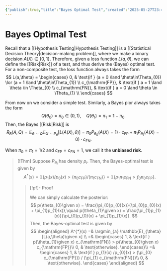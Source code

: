 ```yaml
---
{"publish":true,"title":"Bayes Optimal Test","created":"2025-05-27T23:48:18","modified":"2025-05-28T00:16:04","cssclasses":""}
---
```



# Bayes Optimal Test

Recall that a [[Hypothesis Testing\|Hypothesis Testing]] is a [[Statistical Decision Theory\|decision-making problem]], where we make a binary decision $A(X)\in \{0,1\}$.
Therefore, given a loss function $L(a,\theta)$, we can define the [[Risk\|Risk]] of a test, and thus derive the (Bayes) optimal test.
For a non-composite test, the loss function always takes the form
$$
L(a,\theta) = \begin{cases}
0, & \text{if } (a = 0 \land \theta\in\Theta_{0}) \lor (a = 1 \land \theta\in\Theta_{1}) \\
c_{\mathrm{FP}}, & \text{if } a = 1 \land  \theta \in \Theta_{0} \\
c_{\mathrm{FN}}, & \text{if } a = 0 \land  \theta \in \Theta_{1} \\
\end{cases}
$$

From now on we consider a simple test.
Similarly, a Bayes pior always takes the form
$$
Q(\theta_{0}) = \pi_{0}\in (0,1), \quad Q(\theta_{1}) = \pi_{1} = 1 - \pi_{0}.
$$
Then, the Bayes [[Risk\|Risk]] is
$$
R_{B}(A,Q) = \mathbb{E}_{\theta \sim Q} \mathbb{E}_{X \sim P_{\theta }} [L(A(X),\theta)]
= \pi_{0}P_{\theta_{0}}(A(X)=1) \cdot c_{\mathrm{FP}} + \pi_{1}P_{\theta_{1}}(A(X)=0) \cdot c_{\mathrm{FN}}.
$$

When $\pi_{0}=\pi_{1}=1 /2$ and $c_{\mathrm{FP}}=c_{\mathrm{FN}}=1$, we call it the **unbiased risk**.

> [!Thm]
> Suppose $P_{\theta _{i}}$ has density $p_{{i}}$. Then, the Bayes-optimal test is given by
> $$
> A^{*}(x) = \mathbb{1} \{ p_{1}(x) /p_{0}(x) > (\pi_{0}c_{\mathrm{FP}}) / (\pi_{1}c_{\mathrm{FN}}) \}
> = \mathbb{1}\{ p_{1}\pi_{1}c_{\mathrm{FN}} > f_{0}\pi_{0}c_{\mathrm{FP}} \}.
> $$
>
> > [!pf]- Proof
> >
> > We can simply calculate the posterior:
> > $$
> > p(\theta_{0}\given x) = \frac{\pi_{0}p_{0}(x)}{\pi_{0}p_{0}(x) + \pi_{1}p_{1}(x)},\quad
> > p(\theta_{1}\given x) = \frac{\pi_{1}p_{1}(x)}{\pi_{0}p_{0}(x) + \pi_{1}p_{1}(x)}.
> > $$
> > Then, the Bayes-optimal test is given by
> > $$
> > \begin{aligned}
> > A^{*}(x) =& \argmin_{a} \mathbb{E}_{\theta}[L(a,\theta)\given x] \\
> > =& \begin{cases}
> > 1, & \text{if } p(\theta_{1}\given x) c_{\mathrm{FN}} > p(\theta_{0}\given x) c_{\mathrm{FP}}\\
> > 0, & \text{otherwise}.
> > \end{cases}\\
> > =& \begin{cases}
> > 1, & \text{if } p_{1}(x) /p_{0}(x) > (\pi_{0} c_{\mathrm{FP}}) / (\pi_{1} c_{\mathrm{FN}})\\
> > 0, & \text{otherwise}.
> > \end{cases}
> > \end{aligned}
> > $$
